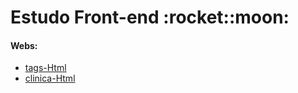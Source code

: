 <h1> Estudo Front-end :rocket::moon: </h1>

<h4>Webs:</h4>
<ul>
  <li><a href="https://tag-html.vercel.app/" target="_blank">tags-Html</a></li>
  <li><a href="https://clinica-html.vercel.app/" target="_blank">clinica-Html</a></li>
</ul>
